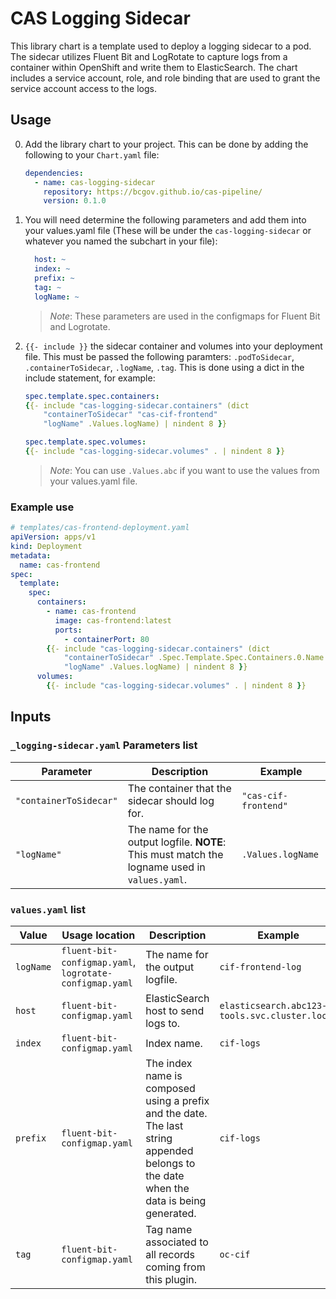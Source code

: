 # CAS Logging Sidecar

This library chart is a template used to deploy a logging sidecar to a pod. The sidecar utilizes Fluent Bit and LogRotate to capture logs from a container within OpenShift and write them to ElasticSearch. The chart includes a service account, role, and role binding that are used to grant the service account access to the logs.

## Usage

0. Add the library chart to your project. This can be done by adding the following to your `Chart.yaml` file:

    ```yaml
    dependencies:
      - name: cas-logging-sidecar
        repository: https://bcgov.github.io/cas-pipeline/
        version: 0.1.0
    ```

1. You will need determine the following parameters and add them into your values.yaml file (These will be under the `cas-logging-sidecar` or whatever you named the subchart in your file):

    ```yaml
      host: ~
      index: ~
      prefix: ~
      tag: ~
      logName: ~
    ```

    > *Note*: These parameters are used in the configmaps for Fluent Bit and Logrotate.

2. `{{- include }}` the sidecar container and volumes into your deployment file. This must be passed the following paramters: `.podToSidecar`, `.containerToSidecar`, `.logName`, `.tag`. This is done using a dict in the include statement, for example:

    ```yaml
    spec.template.spec.containers:
    {{- include "cas-logging-sidecar.containers" (dict 
        "containerToSidecar" "cas-cif-frontend"
        "logName" .Values.logName) | nindent 8 }}

    spec.template.spec.volumes:
    {{- include "cas-logging-sidecar.volumes" . | nindent 8 }}
    ```

    > *Note*: You can use `.Values.abc` if you want to use the values from your values.yaml file.

### Example use

```yaml
# templates/cas-frontend-deployment.yaml
apiVersion: apps/v1
kind: Deployment
metadata:
  name: cas-frontend
spec:
  template:
    spec:
      containers:
        - name: cas-frontend
          image: cas-frontend:latest
          ports:
            - containerPort: 80
        {{- include "cas-logging-sidecar.containers" (dict 
            "containerToSidecar" .Spec.Template.Spec.Containers.0.Name
            "logName" .Values.logName) | nindent 8 }}
      volumes:
        {{- include "cas-logging-sidecar.volumes" . | nindent 8 }}
```

## Inputs

### `_logging-sidecar.yaml` Parameters list

| Parameter | Description | Example |
| --- | --- | --- |
| `"containerToSidecar"` | The container that the sidecar should log for. | `"cas-cif-frontend"` |
| `"logName"` | The name for the output logfile. **NOTE**: This must match the logname used in `values.yaml`. | `.Values.logName` |

### `values.yaml` list

| Value | Usage location | Description | Example |
| --- | --- | --- | --- |
| `logName` | `fluent-bit-configmap.yaml`, `logrotate-configmap.yaml` | The name for the output logfile. | `cif-frontend-log` |
| `host` | `fluent-bit-configmap.yaml` | ElasticSearch host to send logs to. | `elasticsearch.abc123-tools.svc.cluster.local` |
| `index` | `fluent-bit-configmap.yaml` | Index name. | `cif-logs` |
| `prefix` | `fluent-bit-configmap.yaml` | The index name is composed using a prefix and the date. The last string appended belongs to the date when the data is being generated. | `cif-logs` |
| `tag` | `fluent-bit-configmap.yaml` | Tag name associated to all records coming from this plugin. | `oc-cif` |
